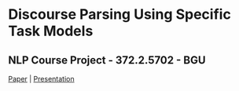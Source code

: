 # Discourse Parsing Using Specific Task Models
## NLP Course Project - 372.2.5702 - BGU

[Paper](https://ojs.aaai.org/index.php/ICWSM/article/view/18109/17912) | 
[Presentation](https://docs.google.com/presentation/d/1b1K0iT20VTpjrPteQPVNUZYxe3mBA29qSkxoz5BED64/edit#slide=id.p)
